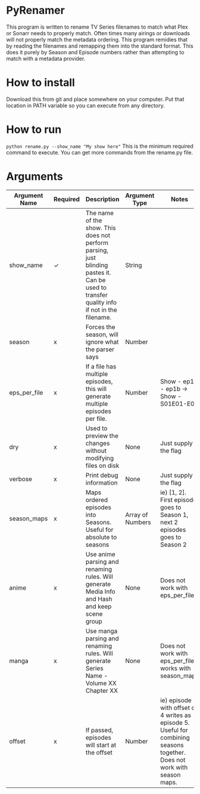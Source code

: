 # PyRenamer
This program is written to rename TV Series filenames to match what Plex or Sonarr needs to properly match. Often times many airings or downloads will not properly match the metadata ordering. This program remidies that by reading the filenames and remapping them into the standard format. This does it purely by Season and Episode numbers rather than attempting to match with a metadata provider.

# How to install
Download this from git and place somewhere on your computer. Put that location in PATH variable so you can execute from any directory.

# How to run
`python rename.py --show_name "My show here"`
This is the minimum required command to execute. You can get more commands from the rename.py file.

# Arguments
|   Argument Name	|   Required	|   Description	|   Argument Type	|   Notes	|
|---	            |---	        |---	        |---	        |---	    |
|   show_name  	    |   ✓	        |   	The name of the show. This does not perform parsing, just blinding pastes it. Can be used to transfer quality info if not in the filename.        |   	 String       |   	    |
|   season	        |   x	        |   	Forces the season, will ignore what the parser says        |   	   Number     |   	    |
|   eps_per_file	|   x	        |   	If a file has multiple episodes, this will generate multiple episodes per file.         |   	  Number      |   	Show - ep1a - ep1b -> Show - S01E01-E02    |
|   dry	|   x	        |   	Used to preview the changes without modifying files on disk         |   	  None      |   	Just supply the flag    |
|   verbose	|   x	        |   	Print debug information         |   	  None      |   	Just supply the flag    |
|   season_maps	|   x	        |   	Maps ordered episodes into Seasons. Useful for absolute to seasons         |   	  Array of Numbers      |   	ie) [1, 2]. First episode goes to Season 1, next 2 episodes goes to Season 2    |
|   anime	|   x	        |   	Use anime parsing and renaming rules. Will generate Media Info and Hash and keep scene group         |   	  None      |   	Does not work with eps_per_file    |
|   manga	|   x	        |   	Use manga parsing and renaming rules. Will generate Series Name - Volume XX Chapter XX        |   	  None      |   	Does not work with eps_per_file, works with season_maps    |
|   offset	|   x	        |   	If passed, episodes will start at the offset         |   	  Number      |   	ie) episode 1 with offset of 4 writes as episode 5. Useful for combining seasons together. Does not work with season maps.    |

